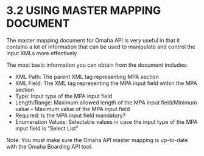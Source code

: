 # **3.2 USING MASTER MAPPING DOCUMENT**

The master mapping document for Omaha API is very useful in that it contains a lot of information that can be used to manipulate and control the input XMLs more effectively.

The most basic information you can obtain from the document includes:

- XML Path: The parent XML tag representing MPA section
- XML Field: The XML tag representing the MPA input field within the MPA section
- Type: Input type of the MPA input field
- Length/Range: Maximum allowed length of the MPA input field/Minimum value – Maximum value of the MPA input field
- Required: Is the MPA input field mandatory?
- Enumeration Values: Selectable values in case the input type of the MPA input field is “Select List”

Note: You must make sure the Omaha API master mapping is up-to-date with the Omaha Boarding API tool. 

